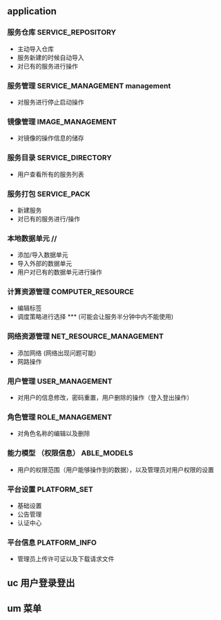 ## application
### 服务仓库  SERVICE_REPOSITORY
- 主动导入仓库
- 服务新建的时候自动导入
- 对已有的服务进行操作
### 服务管理   SERVICE_MANAGEMENT management
- 对服务进行停止启动操作
### 镜像管理  IMAGE_MANAGEMENT
- 对镜像的操作信息的储存
### 服务目录   SERVICE_DIRECTORY
- 用户查看所有的服务列表
### 服务打包  SERVICE_PACK
- 新建服务
- 对已有的服务进行/操作
### 本地数据单元    // 
- 添加/导入数据单元
- 导入外部的数据单元
- 用户对已有的数据单元进行操作
### 计算资源管理    COMPUTER_RESOURCE
- 编辑标签
- 调度策略进行选择  *** (可能会让服务半分钟中内不能使用)
### 网络资源管理  NET_RESOURCE_MANAGEMENT
- 添加网络 (网络出现问题可能)
- 网路操作
### 用户管理  USER_MANAGEMENT
- 对用户的信息修改，密码重置，用户删除的操作（登入登出操作）
### 角色管理   ROLE_MANAGEMENT
- 对角色名称的编辑以及删除
### 能力模型 （权限信息） ABLE_MODELS
- 用户的权限范围（用户能够操作到的数据），以及管理员对用户权限的设置
<!-- ### 组件管理
- 资源配置文件
- docker 镜像管理
- shell 脚本
- 用户对ec组件的修改, 删除 -->
### 平台设置   PLATFORM_SET
- 基础设置
- 公告管理
- 认证中心
### 平台信息 PLATFORM_INFO
- 管理员上传许可证以及下载请求文件

## uc 用户登录登出
## um 菜单